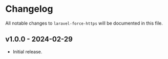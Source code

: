 # Changelog

All notable changes to `laravel-force-https` will be documented in this file.

## v1.0.0 - 2024-02-29

* Initial release.
